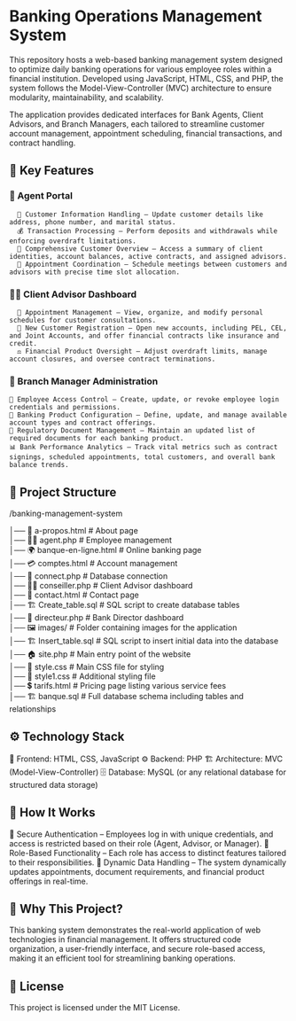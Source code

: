 # Banking Operations Management System

This repository hosts a web-based banking management system designed to optimize daily banking operations for various employee roles within a financial institution. Developed using JavaScript, HTML, CSS, and PHP, the system follows the Model-View-Controller (MVC) architecture to ensure modularity, maintainability, and scalability.

The application provides dedicated interfaces for Bank Agents, Client Advisors, and Branch Managers, each tailored to streamline customer account management, appointment scheduling, financial transactions, and contract handling.

## 🌟 Key Features
  ### 🏦 Agent Portal
      👤 Customer Information Handling – Update customer details like address, phone number, and marital status.
      💰 Transaction Processing – Perform deposits and withdrawals while enforcing overdraft limitations.
      📄 Comprehensive Customer Overview – Access a summary of client identities, account balances, active contracts, and assigned advisors.
      📅 Appointment Coordination – Schedule meetings between customers and advisors with precise time slot allocation.
  ### 👨‍💼 Client Advisor Dashboard
      📆 Appointment Management – View, organize, and modify personal schedules for customer consultations.
      🏦 New Customer Registration – Open new accounts, including PEL, CEL, and Joint Accounts, and offer financial contracts like insurance and credit.
      ⚖️ Financial Product Oversight – Adjust overdraft limits, manage account closures, and oversee contract terminations.
  ### 🏢 Branch Manager Administration
    🔑 Employee Access Control – Create, update, or revoke employee login credentials and permissions.
    📜 Banking Product Configuration – Define, update, and manage available account types and contract offerings.
    📝 Regulatory Document Management – Maintain an updated list of required documents for each banking product.
    📊 Bank Performance Analytics – Track vital metrics such as contract signings, scheduled appointments, total customers, and overall bank balance trends.

## 📂 Project Structure

/banking-management-system

│── 📜 a-propos.html         # About page           
│── 👨‍💻 agent.php             # Employee management  
│── 🌍 banque-en-ligne.html  # Online banking page  
│── 💳 comptes.html          # Account management  
│── 🔌 connect.php           # Database connection  
│── 👨‍⚖️ conseiller.php        # Client Advisor dashboard  
│── 📧 contact.html          # Contact page  
│── 🏗️ Create_table.sql      # SQL script to create database tables  
│── 🏦 directeur.php         # Bank Director dashboard  
│── 🖼️ images/               # Folder containing images for the application  
│── 🏗️ Insert_table.sql      # SQL script to insert initial data into the database  
│── 🏠 site.php              # Main entry point of the website  
│── 🎨 style.css             # Main CSS file for styling  
│── 🎨 style1.css            # Additional styling file  
│── 💲 tarifs.html           # Pricing page listing various service fees  
│── 🏗️ banque.sql            # Full database schema including tables and relationships  


## ⚙️ Technology Stack
  🎨 Frontend: HTML, CSS, JavaScript
  ⚙️ Backend: PHP
  🏗️ Architecture: MVC (Model-View-Controller)
  🗄️ Database: MySQL (or any relational database for structured data storage)


## 🔑 How It Works
  🔐 Secure Authentication – Employees log in with unique credentials, and access is restricted based on their role (Agent, Advisor, or Manager).
  🚀 Role-Based Functionality – Each role has access to distinct features tailored to their responsibilities.
  📡 Dynamic Data Handling – The system dynamically updates appointments, document requirements, and financial product offerings in real-time.

## 🎯 Why This Project?
This banking system demonstrates the real-world application of web technologies in financial management. It offers structured code organization, a user-friendly interface, and secure role-based access, making it an efficient tool for streamlining banking operations.

## 📜 License
This project is licensed under the MIT License.

